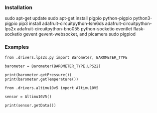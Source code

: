 ### Installation

sudo apt-get update
sudo apt-get install pigpio python-pigpio python3-pigpio
pip3 install adafruit-circuitpython-lsm6ds adafruit-circuitpython-lps2x adafruit-circuitpython-bno055 python-socketio eventlet flask-socketio gevent gevent-websocket, and picamera
sudo pigpiod

### Examples

```
from .drivers.lps2x.py import Barometer, BAROMETER_TYPE

barometer = Barometer(BAROMETER_TYPE.LPS22)

print(barometer.getPressure())
print(barometer.getTemperature())
```

```
from .drivers.altimu10v5 import Altimu10V5

sensor = Altimu10V5()

print(sensor.getData())

```
